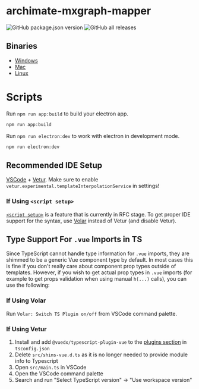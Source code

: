 # archimate-mxgraph-mapper

![GitHub package.json version](https://img.shields.io/github/package-json/v/leanix-public/archimate-mxgraph-mapper)
![GitHub all releases](https://img.shields.io/github/downloads/leanix-public/archimate-mxgraph-mapper/total)

## Binaries
* [Windows](https://github.com/leanix-public/archimate-mxgraph-mapper/releases/download/v0.8.5/Archimate-MXGraph-Mapper-Setup-0.8.5.exe)
* [Mac](https://github.com/leanix-public/archimate-mxgraph-mapper/releases/download/v0.8.5/Archimate-MXGraph-Mapper-0.8.5.dmg)
* [Linux](https://github.com/leanix-public/archimate-mxgraph-mapper/releases/download/v0.8.5/Archimate-MXGraph-Mapper-0.8.5.AppImage)

# Scripts

Run `npm run app:build` to build your electron app.
```bash
npm run app:build
```

Run `npm run electron:dev` to work with electron in development mode.
```bash
npm run electron:dev
```


## Recommended IDE Setup

[VSCode](https://code.visualstudio.com/) + [Vetur](https://marketplace.visualstudio.com/items?itemName=octref.vetur). Make sure to enable `vetur.experimental.templateInterpolationService` in settings!

### If Using `<script setup>`

[`<script setup>`](https://github.com/vuejs/rfcs/pull/227) is a feature that is currently in RFC stage. To get proper IDE support for the syntax, use [Volar](https://marketplace.visualstudio.com/items?itemName=johnsoncodehk.volar) instead of Vetur (and disable Vetur).

## Type Support For `.vue` Imports in TS

Since TypeScript cannot handle type information for `.vue` imports, they are shimmed to be a generic Vue component type by default. In most cases this is fine if you don't really care about component prop types outside of templates. However, if you wish to get actual prop types in `.vue` imports (for example to get props validation when using manual `h(...)` calls), you can use the following:

### If Using Volar

Run `Volar: Switch TS Plugin on/off` from VSCode command palette.

### If Using Vetur

1. Install and add `@vuedx/typescript-plugin-vue` to the [plugins section](https://www.typescriptlang.org/tsconfig#plugins) in `tsconfig.json`
2. Delete `src/shims-vue.d.ts` as it is no longer needed to provide module info to Typescript
3. Open `src/main.ts` in VSCode
4. Open the VSCode command palette
5. Search and run "Select TypeScript version" -> "Use workspace version"
